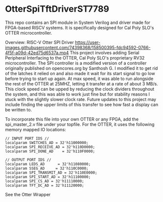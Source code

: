 # OtterSpiTftDriverST7789
This repo contains an SPI module in System Verilog and driver made for FPGA-based RISCV systems. It is specifically designed for Cal Poly SLO's OTTER microcontroller.

Overview: RISC-V Otter SPI Driver
https://user-images.githubusercontent.com/74398368/158500395-fdc94592-0766-4f5f-a09d-42ed75d6537a.mp4
This project involves adding Serial Peripheral Interfacing to the OTTER, Cal Poly SLO's proprietary RV32 microcontroller. The SPI controller is a modified version of a controller originally published on opencores.org by Santhosh G. I modified it to get rid of the latches it relied on and also made it wait for its start signal to go low before trying to start up again. At max speed, it was able to run alongside the rest of the OTTER at 25MHZ, letting it transfer at a rate of about 3 MB/s. This clock speed can be upped by reducing the clock dividers throughout the system, and this was able to work just fine but for stability reasons I stuck with the slightly slower clock rate. Future updates to this project may include finding the upper limits of this transfer to see how fast a display can be written to.


To incorporate this file into your own OTTER or any FPGA, add the spi_master_2.v file under your topfile. For the OTTER, it uses the following memory mapped IO locations:

    // INPUT PORT IDS //
    localparam SWITCHES_AD = 32'h11000000;
    localparam SPI_RECEIVE_AD = 32'h110D0000;
    localparam SPI_DONE_AD    = 32'h110F0000;
              
    // OUTPUT PORT IDS //
    localparam LEDS_AD      = 32'h11080000;
    localparam SSEG_AD     = 32'h110C0000;
    localparam SPI_TRANSMIT_AD = 32'h110E0000;
    localparam SPI_START_AD = 32'h11100000;
    localparam SPI_CS_AD = 32'h11110000;
    localparam TFT_DC_AD = 32'h11120000;
   
See the Otter Wrapper
